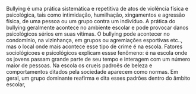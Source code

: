 Bullying é uma prática sistemática e repetitiva de atos de violência física e psicológica, tais como intimidação, humilhação, xingamentos e agressão física, de uma pessoa ou um grupo contra um indivíduo. A prática do bullying geralmente acontece no ambiente escolar e pode provocar danos psicológicos sérios em suas vítimas.
O bullying pode acontecer no condomínio, na vizinhança, em grupos ou agremiações esportivas etc.., mas o local onde mais acontece esse tipo de crime é na escola. Fatores sociológicoes e psicológicos explicam essse fenômeno: é na escola onde os jovens passam grande parte de seu tempo e interagem com um número maior de pessoas. Na escola os crueis padroẽs de beleza e comportamentos ditados pela sociedade aparecem como normas. Em geral, um grupo dominante reafirma e dita esses padrões dentro do âmbito escolar,
